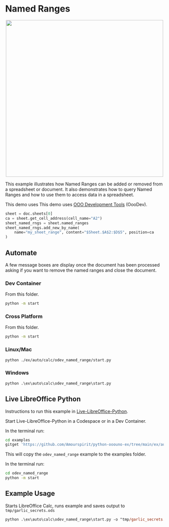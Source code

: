 # Named Ranges

<p align="center">
<img src="https://github.com/Amourspirit/python-ooouno-ex/assets/4193389/3a4773b2-830f-441e-ba7e-5c42402fc13d" width="500" height="498">
</p>

This example illustrates how Named Ranges can be added or removed from a spreadsheet or document. It also demonstrates how to query Named Ranges and how to use them to access data in a spreadsheet.

This demo uses This demo uses [OOO Development Tools] (OooDev).

```python
sheet = doc.sheets[0]
ca = sheet.get_cell_address(cell_name="A2")
sheet_named_rngs = sheet.named_ranges
sheet_named_rngs.add_new_by_name(
    name="my_sheet_range", content="$Sheet.$A$2:$D$5", position=ca
)
```

## Automate

A few message boxes are  display once the document has been processed asking if you want to remove the named ranges and close the document.

### Dev Container

From this folder.

```sh
python -m start
```

### Cross Platform

From this folder.

```sh
python -m start
```

### Linux/Mac

```sh
python ./ex/auto/calc/odev_named_range/start.py
```

### Windows

```ps
python .\ex\auto\calc\odev_named_range\start.py
```

## Live LibreOffice Python

Instructions to run this example in [Live-LibreOffice-Python](https://github.com/Amourspirit/live-libreoffice-python).

Start Live-LibreOffice-Python in a Codespace or in a Dev Container.

In the terminal run:

```bash
cd examples
gitget 'https://github.com/Amourspirit/python-ooouno-ex/tree/main/ex/auto/calc/odev_named_range'
```

This will copy the `odev_named_range` example to the examples folder.

In the terminal run:

```bash
cd odev_named_range
python -m start
```

## Example Usage

Starts LibreOffice Calc, runs example and saves output to `tmp/garlic_secrets.ods`

```ps
python .\ex\auto\calc\odev_named_range\start.py -o "tmp/garlic_secrets.ods"
```

[OOO Development Tools]: https://python-ooo-dev-tools.readthedocs.io/en/latest/
